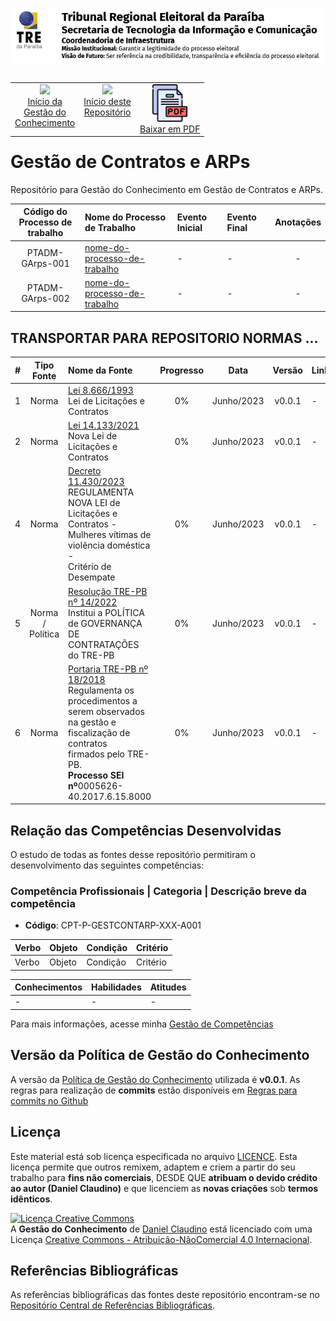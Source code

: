 ![center](../figuras/tre-pb-cabecalo-padrao-stic-coinf-seinf.png)

<table align="right" border="0">
  <tr>
    <td align="center" valign="top">
      <a href="https://github.com/dnlclaudino/gestao-do-conhecimento#readme">
        <img src="https://github.com/dnlclaudino/imagens/blob/master/icones/icone-icone-casa3.png?raw=true" heigh="60" width="60"><br>Início da <br>Gestão do <br>Conhecimento
      </a>
    </td>
    <td align="center" valign="top">
      <a href="https://github.com/dnlclaudino/tre-pb-seinf-proc-trab-adm#readme">
        <img src="https://github.com/dnlclaudino/imagens/blob/master/icones/icone-icone-casa2.png?raw=true" heigh="60" width="60"><br>Início deste <br>Repositório
      </a>
    </td>
    <td align="center" valign="top">
      <a href="https://github.com/dnlclaudino/tre-pb-seinf-proc-trab-adm#readme">
        <img src="https://github.com/dnlclaudino/imagens/blob/master/icones-aplicativos/pdf/pdf.png?raw=true" heigh="60" width="60"><br>Baixar em PDF
      </a>
    </td>
  </tr>
</table><br><br><br><br><br>

# Gestão de Contratos e ARPs

Repositório para Gestão do Conhecimento em Gestão de Contratos e ARPs.

|Código do<br>Processo de trabalho | Nome do Processo de Trabalho | Evento Inicial | Evento Final | Anotações |
|:---:|:---|:---|:---|:---:|
|PTADM-GArps-001|[nome-do-processo-de-trabalho]()|-|-|-|
|PTADM-GArps-002|[nome-do-processo-de-trabalho]()|-|-|-|

## TRANSPORTAR PARA REPOSITORIO NORMAS ...
 
| # | Tipo Fonte | Nome da Fonte | Progresso | Data | Versão | Links | Anotações |
|:---:|:---:|:---|:---:|:---:|:---:|:---|:---|
| 1 | Norma |[Lei 8.666/1993](https://1drv.ms/b/s!Au-CrfNP6c0bhqFd4nRRMS07jnovoA?e=siOo7M)<br>Lei de Licitações e Contratos | 0% | Junho/2023 | v0.0.1 | - | - |
| 2 | Norma |[Lei 14.133/2021](https://1drv.ms/b/s!Au-CrfNP6c0bhqFc4cya2o0rpO_O_g?e=sm23Vf)<br>Nova Lei de Licitações e Contratos | 0% | Junho/2023 | v0.0.1 | - | - |
| 4 | Norma |[Decreto 11.430/2023](https://1drv.ms/b/s!Au-CrfNP6c0bhqFbikOuN8Gby2GVqw?e=qidFGE)<br>REGULAMENTA NOVA LEI de Licitações e Contratos -<br>Mulheres vítimas de violência doméstica -<br>Critério de Desempate | 0% | Junho/2023 | v0.0.1 | - | - |
| 5 | Norma / Política |[Resolução TRE-PB nº 14/2022](https://1drv.ms/b/s!Au-CrfNP6c0bhpkOukQOvSgBZv_5Mw?e=xy5siE)<br>Institui a POLÍTICA de GOVERNANÇA DE CONTRATAÇÕES do TRE-PB | 0% | Junho/2023 | v0.0.1 | - | - |
| 6 | Norma |[Portaria TRE-PB nº 18/2018](https://1drv.ms/b/s!Au-CrfNP6c0bhqFapcvXqzOYfow3Ug?e=BBIVKw)<br>Regulamenta os procedimentos a serem observados<br>na gestão e fiscalização de contratos<br>firmados pelo TRE-PB.<br>**Processo SEI nº**0005626-40.2017.6.15.8000 | 0% | Junho/2023 | v0.0.1 | - | - |

## Relação das Competências Desenvolvidas

O estudo de todas as fontes desse repositório permitiram o desenvolvimento das seguintes competências:

### Competência Profissionais | Categoria | Descrição breve da competência

- **Código**: CPT-P-GESTCONTARP-XXX-A001

|**Verbo**|**Objeto**|**Condição**|**Critério**|
|:---|:---|:---|:---|
|Verbo|Objeto|Condição|Critério|

|**Conhecimentos**|**Habilidades**|**Atitudes**|
|:---|:---|:---|
|-|-|-|

Para mais informações, acesse minha [Gestão de Competências](https://github.com/dnlclaudino/gestao-de-competencias/tree/master)

## Versão da Política de Gestão do Conhecimento

A versão da [Política de Gestão do Conhecimento](https://github.com/dnlclaudino/gestao-do-conhecimento/tree/master) utilizada é **v0.0.1**. As regras para realização de **commits** estão disponíveis em [Regras para commits no Github](https://github.com/dnlclaudino/gestao-do-conhecimento/blob/master/README.md#regras-para-nomenclatura-de-commits-no-github)

## Licença

Este material está sob licença especificada no arquivo [LICENCE](./LICENSE). Esta licença permite que outros remixem, adaptem e criem a partir do seu trabalho para **fins não comerciais**, DESDE QUE **atribuam o devido crédito ao autor (Daniel Claudino)** e que licenciem as **novas criações** sob **termos idênticos**.

<a rel="license" href="http://creativecommons.org/licenses/by-nc/4.0/"><img alt="Licença Creative Commons" style="border-width:0" src="https://i.creativecommons.org/l/by-nc/4.0/88x31.png" /></a><br /><span xmlns:dct="http://purl.org/dc/terms/" href="http://purl.org/dc/dcmitype/Text" property="dct:title" rel="dct:type">A <b>Gestão do Conhecimento</b></span> de <a xmlns:cc="http://creativecommons.org/ns#" href="https://github.com/dnlclaudino/gestao-do-conhecimento" property="cc:attributionName" rel="cc:attributionURL">Daniel Claudino</a> está licenciado com uma Licença <a rel="license" href="http://creativecommons.org/licenses/by-nc/4.0/">Creative Commons - Atribuição-NãoComercial 4.0 Internacional</a>.  

## Referências Bibliográficas

As referências bibliográficas das fontes deste repositório encontram-se no [Repositório Central de Referências Bibliográficas](https://github.com/dnlclaudino/repositorio-central-referencias-bibliograficas/tree/master).
